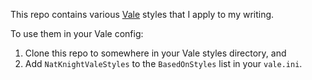 This repo contains various [Vale](https://github.com/errata-ai/vale) styles that I apply to my writing.

To use them in your Vale config:

1. Clone this repo to somewhere in your Vale styles directory, and
1. Add `NatKnightValeStyles` to the `BasedOnStyles` list in your `vale.ini`.
